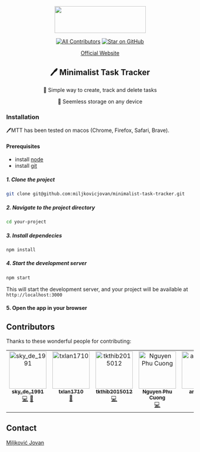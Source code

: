 <div align="center">
<img width="245" height="72" src="https://github.com/miljkovicjovan/minimalist-task-tracker/assets/77690201/768bb45e-0488-48d2-8ce0-9f1bee620aff"/>
  
[![All Contributors](https://img.shields.io/github/all-contributors/miljkovicjovan/minimalist-task-tracker?color=ee8449&style=flat-square)](#contributors)
[![Star on GitHub](https://img.shields.io/github/stars/miljkovicjovan/minimalist-task-tracker.svg?style=social)](https://github.com/miljkovicjovan/minimalist-task-tracker/stargazers)

[Official Website](https://minimalist-task-tracker.netlify.app)

## 🖊️ Minimalist Task Tracker

📣 Simple way to create, track and delete tasks

📣 Seemless storage on any device
</div>

### Installation
🖊️MTT has been tested on macos (Chrome, Firefox, Safari, Brave).
#### Prerequisites

- install [node](https://nodejs.org/en/)
- install [git](https://git-scm.com/book/en/v2/Getting-Started-Installing-Git)


##### 1. Clone the project

```bash
git clone git@github.com:miljkovicjovan/minimalist-task-tracker.git
```

##### 2. Navigate to the project directory

```bash
cd your-project
```

##### 3. Install dependecies

```bash
npm install
```

##### 4. Start the development server

```bash
npm start
```
This will start the development server, and your project will be available at `http://localhost:3000`

#### 5. Open the app in your browser

## Contributors

Thanks to these wonderful people for contributing:

<!-- ALL-CONTRIBUTORS-LIST:START - Do not remove or modify this section -->
<!-- prettier-ignore-start -->
<!-- markdownlint-disable -->
<table>
  <tbody>
    <tr>
      <td align="center" valign="top" width="14.28%"><a href="https://github.com/Sky-De"><img src="https://avatars.githubusercontent.com/u/79264045?v=4?s=100" width="100px;" alt="sky_de_1991"/><br /><sub><b>sky_de_1991</b></sub></a><br /><a href="https://github.com/miljkovicjovan/minimalist-task-tracker/commits?author=Sky-De" title="Code">💻</a> <a href="https://github.com/miljkovicjovan/minimalist-task-tracker/issues?q=author%3ASky-De" title="Bug reports">🐛</a></td>
      <td align="center" valign="top" width="14.28%"><a href="https://github.com/txlan1710"><img src="https://avatars.githubusercontent.com/u/128203119?v=4?s=100" width="100px;" alt="txlan1710"/><br /><sub><b>txlan1710</b></sub></a><br /><a href="https://github.com/miljkovicjovan/minimalist-task-tracker/commits?author=txlan1710" title="Documentation">📖</a></td>
      <td align="center" valign="top" width="14.28%"><a href="https://github.com/tkthib2015012"><img src="https://avatars.githubusercontent.com/u/146736127?v=4?s=100" width="100px;" alt="tkthib2015012"/><br /><sub><b>tkthib2015012</b></sub></a><br /><a href="https://github.com/miljkovicjovan/minimalist-task-tracker/commits?author=tkthib2015012" title="Code">💻</a></td>
      <td align="center" valign="top" width="14.28%"><a href="https://github.com/LittleCuong"><img src="https://avatars.githubusercontent.com/u/91473760?v=4?s=100" width="100px;" alt="Nguyen Phu Cuong"/><br /><sub><b>Nguyen Phu Cuong</b></sub></a><br /><a href="https://github.com/miljkovicjovan/minimalist-task-tracker/commits?author=LittleCuong" title="Code">💻</a></td>
      <td align="center" valign="top" width="14.28%"><a href="https://github.com/anhlee66"><img src="https://avatars.githubusercontent.com/u/125440141?v=4?s=100" width="100px;" alt="anhlee66"/><br /><sub><b>anhlee66</b></sub></a><br /><a href="https://github.com/miljkovicjovan/minimalist-task-tracker/issues?q=author%3Aanhlee66" title="Bug reports">🐛</a></td>
      <td align="center" valign="top" width="14.28%"><a href="https://github.com/bidzy1617"><img src="https://avatars.githubusercontent.com/u/105366189?v=4?s=100" width="100px;" alt="bidzy1617"/><br /><sub><b>bidzy1617</b></sub></a><br /><a href="https://github.com/miljkovicjovan/minimalist-task-tracker/issues?q=author%3Abidzy1617" title="Bug reports">🐛</a></td>
    </tr>
  </tbody>
</table>

<!-- markdownlint-restore -->
<!-- prettier-ignore-end -->

<!-- ALL-CONTRIBUTORS-LIST:END -->

## Contact
[Miljković Jovan](https://github.com/miljkovicjovan)
